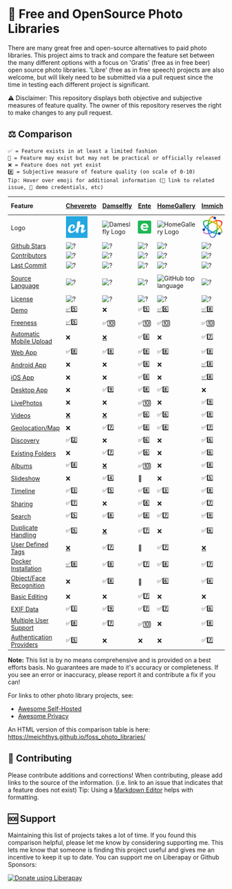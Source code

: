 # 📸 Free and OpenSource Photo Libraries

There are many great free and open-source alternatives to paid photo libraries. This project aims to track and compare the feature set between the many different options with a focus on 'Gratis' (free as in free beer) open source photo libraries. 'Libre' (free as in free speech) projects are also welcome, but will likely need to be submitted via a pull request since the time in testing each different project is significant.

⚠️ Disclaimer: This repository displays both objective and subjective measures of feature quality. The owner of this repository reserves the right to make changes to any pull request.

## ⚖️ Comparison

```text
✅ = Feature exists in at least a limited fashion
🚧 = Feature may exist but may not be practical or officially released
❌ = Feature does not yet exist
#️⃣ = Subjective measure of feature quality (on scale of 0-10)
Tip: Hover over emoji for additional information (🔗 link to related issue, 🔑 demo credentials, etc)
```


| Feature                                                          | [Chevereto](https://github.com/chevereto/chevereto)                                                                                                        | [Damselfly](https://github.com/Webreaper/Damselfly)                                                                                                   | [Ente](https://ente.io/)                                                                                                       | [HomeGallery](https://github.com/xemle/home-gallery)                                                                                                         | [Immich](https://github.com/immich-app/immich)                                                                                                                             | [Librephotos](https://github.com/LibrePhotos/librephotos)                                                                                       | [Lychee](https://github.com/LycheeOrg/Lychee)                                                                                                     | [Nextcloud Photos](https://github.com/nextcloud/photos/)                                                                                                               | [Nextcloud Memories](https://github.com/pulsejet/memories)                                                                                                              | [Photonix](https://github.com/photonixapp/photonix)                                                                                       | [Photofield](https://github.com/SmilyOrg/photofield)                                                                                                    | [PiGallery2](https://github.com/bpatrik/pigallery2)                                                                                      | [Photoprism](https://github.com/photoprism/photoprism)                                                                                                  | [Photoview](https://github.com/photoview/photoview)                                                                                       | [Piwigo](https://github.com/Piwigo/Piwigo)                                                                                                                                               | [Snapcrescent](https://github.com/snapcrescent/snapcrescent)                                                                                                                                          |
| :----------------------------------------------------------------- | ------------------------------------------------------------------------------------------------------------------------------------------------------------ | :------------------------------------------------------------------------------------------------------------------------------------------------------ | -------------------------------------------------------------------------------------------------------------------------------- | -------------------------------------------------------------------------------------------------------------------------------------------------------------- | ---------------------------------------------------------------------------------------------------------------------------------------------------------------------------- | ------------------------------------------------------------------------------------------------------------------------------------------------- | --------------------------------------------------------------------------------------------------------------------------------------------------- | ------------------------------------------------------------------------------------------------------------------------------------------------------------------------ | ------------------------------------------------------------------------------------------------------------------------------------------------------------------------- | ------------------------------------------------------------------------------------------------------------------------------------------- | --------------------------------------------------------------------------------------------------------------------------------------------------------- | ------------------------------------------------------------------------------------------------------------------------------------------ | --------------------------------------------------------------------------------------------------------------------------------------------------------- | ------------------------------------------------------------------------------------------------------------------------------------------- | ------------------------------------------------------------------------------------------------------------------------------------------------------------------------------------------ | ------------------------------------------------------------------------------------------------------------------------------------------------------------------------------------------------------- |
| Logo                                                             | <img src="https://raw.githubusercontent.com/chevereto/chevereto/4.0/content/images/system/default/favicon.png" style="width: 50px"  alt="Chevreto  Logo"/> | <img src="https://raw.githubusercontent.com/Webreaper/Damselfly/master/docs/cropped-Damselfly-Logo.webp" style="width: 50px"  alt="Dameslfly  Logo"/> | <img src="https://raw.githubusercontent.com/ente-io/ente/main/docs/docs/public/logo.png" style="width: 50px" alt="Ente Logo"/> | <img src="https://raw.githubusercontent.com/xemle/home-gallery/master/packages/webapp/src/public/logo512.png" style="width: 50px"  alt="HomeGallery  Logo"/> | <img src="https://raw.githubusercontent.com/immich-app/immich/main/mobile/android/app/src/main/res/mipmap-xxhdpi/ic_launcher.png" style="width: 50px"  alt="Immich Logo"/> | <img src="https://raw.githubusercontent.com/LibrePhotos/librephotos/dev/screenshots/lp-white.png" style="width: 50px"  alt="Librephotos Logo"/> | <img src="https://raw.githubusercontent.com/LycheeOrg/LycheeOrg.github.io/master/assets/images/logo.png" style="width: 50px"  alt="Lychee Logo"/> | <img src="https://raw.githubusercontent.com/nextcloud/android/master/app/src/main/res/mipmap-xxhdpi/ic_launcher.png" style="width: 50px"  alt="NextcloudPhotos Logo"/> | <img src="https://raw.githubusercontent.com/pulsejet/memories/master/android/app/src/main/res/mipmap-xxhdpi/ic_launcher.png" style="width: 50px"  alt="Memories Logo"/> | <img src="https://raw.githubusercontent.com/photonixapp/photonix/master/ui/public/favicon.png" style="width: 50px"  alt="Photonix Logo"/> | <img src="https://raw.githubusercontent.com/SmilyOrg/photofield/main/ui/public/android-chrome-512x512.png" style="width: 50px"  alt="Photofield Logo"/> | <img src="https://raw.githubusercontent.com/bpatrik/pigallery2/master/docs/assets/icon.png" style="width: 50px"  alt="PiGallery2 Logo"/> | <img src="https://raw.githubusercontent.com/photoprism/photoprism/develop/assets/static/icons/app/512.png" style="width: 50px"  alt="Photoprism Logo"/> | <img src="https://raw.githubusercontent.com/photoview/photoview/master/ui/public/logo512.png" style="width: 50px"  alt="Photoview Logo"/> | <img src="https://raw.githubusercontent.com/Piwigo/Piwigo/d69bc8b88434cf065b63bac87a4adcc8143ddb21/themes/default/icon/piwigo.org-icon%201.svg" style="width: 50px"  alt="Piwigo Logo"/> | <img src="https://raw.githubusercontent.com/snapcrescent/snapcrescent/main/snapcrescent_mobile/android/app/src/main/res/mipmap-xxhdpi/ic_launcher.png" style="width: 50px"  alt="Snapcrescent Logo"/> |
| [Github Stars](features.md#github-stars)                         | ![?](https://img.shields.io/github/stars/chevereto/chevereto?label=%20)                                                                                    | ![?](https://img.shields.io/github/stars/Webreaper/Damselfly?label=%20)                                                                               | ![?](https://img.shields.io/github/stars/ente-io/ente?label=%20)                                                               | ![?](https://img.shields.io/github/stars/xemle/home-gallery?label=%20)                                                                                       | ![?](https://img.shields.io/github/stars/immich-app/immich?label=%20)                                                                                                      | ![?](https://img.shields.io/github/stars/LibrePhotos/librephotos?label=%20)                                                                     | ![?](https://img.shields.io/github/stars/LycheeOrg/Lychee?label=%20)                                                                              | ![?](https://img.shields.io/github/stars/nextcloud/photos?label=%20)                                                                                                   | ![?](https://img.shields.io/github/stars/pulsejet/memories?label=%20)                                                                                                   | ![?](https://img.shields.io/github/stars/photonixapp/photonix?label=%20)                                                                  | ![?](https://img.shields.io/github/stars/smilyorg/photofield?label=%20)                                                                                 | ![?](https://img.shields.io/github/stars/bpatrik/pigallery2?label=%20)                                                                   | ![?](https://img.shields.io/github/stars/photoprism/photoprism?label=%20)                                                                               | ![?](https://img.shields.io/github/stars/photoview/photoview?label=%20)                                                                   | ![?](https://img.shields.io/github/stars/Piwigo/Piwigo?label=%20)                                                                                                                        | ![?](https://img.shields.io/github/stars/snapcrescent/snapcrescent?label=%20)                                                                                                                         |
| [Contributors](features.md#contributors)                         | ![?](https://img.shields.io/github/contributors/chevereto/chevereto?label=%20)                                                                             | ![?](https://img.shields.io/github/contributors/webreaper/damselfly?label=%20)                                                                        | ![?](https://img.shields.io/github/contributors/ente-io/ente?label=%20)                                                        | ![?](https://img.shields.io/github/contributors/xemle/home-gallery?label=%20)                                                                                | ![?](https://img.shields.io/github/contributors/immich-app/immich?label=%20)                                                                                               | ![?](https://img.shields.io/github/contributors/librephotos/librephotos?label=%20)                                                              | ![?](https://img.shields.io/github/contributors/lycheeorg/lychee?label=%20)                                                                       | ![?](https://img.shields.io/github/contributors/nextcloud/photos?label=%20)                                                                                            | ![?](https://img.shields.io/github/contributors/pulsejet/memories?label=%20)                                                                                            | ![?](https://img.shields.io/github/contributors/photonixapp/photonix?label=%20)                                                           | ![?](https://img.shields.io/github/contributors/smilyorg/photofield?label=%20)                                                                          | ![?](https://img.shields.io/github/contributors/bpatrik/pigallery2?label=%20)                                                            | ![?](https://img.shields.io/github/contributors/photoprism/photoprism?label=%20)                                                                        | ![?](https://img.shields.io/github/contributors/photoview/photoview?label=%20)                                                            | ![?](https://img.shields.io/github/contributors/Piwigo/Piwigo?label=%20)                                                                                                                 | ![?](https://img.shields.io/github/contributors/snapcrescent/snapcrescent?label=%20)                                                                                                                  |
| [Last Commit](features.md#last-commit)                           | ![?](https://img.shields.io/github/last-commit/chevereto/chevereto/4.0?label=%20)                                                                          | ![?](https://img.shields.io/github/last-commit/webreaper/damselfly/master?label=%20)                                                                  | ![?](https://img.shields.io/github/last-commit/ente-io/ente/main?label=%20)                                                    | ![?](https://img.shields.io/github/last-commit/xemle/home-gallery/master?label=%20)                                                                          | ![?](https://img.shields.io/github/last-commit/immich-app/immich/main?label=%20)                                                                                           | ![?](https://img.shields.io/github/last-commit/librephotos/librephotos/dev?label=%20)                                                           | ![?](https://img.shields.io/github/last-commit/lycheeorg/lychee/master?label=%20)                                                                 | ![?](https://img.shields.io/github/last-commit/nextcloud/photos/master?label=%20)                                                                                      | ![?](https://img.shields.io/github/last-commit/pulsejet/memories/master?label=%20)                                                                                      | ![?](https://img.shields.io/github/last-commit/photonixapp/photonix/master?label=%20)                                                     | ![?](https://img.shields.io/github/last-commit/smilyorg/photofield/main?label=%20)                                                                      | ![?](https://img.shields.io/github/last-commit/bpatrik/pigallery2/master?label=%20)                                                      | ![?](https://img.shields.io/github/last-commit/photoprism/photoprism/develop?label=%20)                                                                 | ![?](https://img.shields.io/github/last-commit/photoview/photoview/master?label=%20)                                                      | ![?](https://img.shields.io/github/last-commit/Piwigo/Piwigo/master?label=%20)                                                                                                           | ![?](https://img.shields.io/github/last-commit/snapcrescent/snapcrescent/main?label=%20)                                                                                                              |
| [Source Language](features.md#source-language)                   | ![?](https://img.shields.io/github/languages/top/chevereto/chevereto)                                                                                      | ![?](https://img.shields.io/github/languages/top/Webreaper/Damselfly)                                                                                 | ![?](https://img.shields.io/github/languages/top/ente-io/ente)                                                                 | ![GitHub top language](https://img.shields.io/github/languages/top/xemle/home-gallery)                                                                       | ![?](https://img.shields.io/github/languages/top/immich-app/immich)                                                                                                        | ![GitHub top language](https://img.shields.io/github/languages/top/librephotos/librephotos)                                                     | ![GitHub top language](https://img.shields.io/github/languages/top/lycheeorg/lychee)                                                              | ![GitHub top language](https://img.shields.io/github/languages/top/nextcloud/photos)                                                                                   | ![GitHub top language](https://img.shields.io/github/languages/top/pulsejet/memories)                                                                                   | ![GitHub top language](https://img.shields.io/github/languages/top/photonixapp/photonix)                                                  | ![GitHub top language](https://img.shields.io/github/languages/top/smilyorg/photofield)                                                                 | ![GitHub top language](https://img.shields.io/github/languages/top/bpatrik/pigallery2)                                                   | ![GitHub top language](https://img.shields.io/github/languages/top/photoprism/photoprism)                                                               | ![GitHub top language](https://img.shields.io/github/languages/top/photoview/photoview)                                                   | ![GitHub top language](https://img.shields.io/github/languages/top/piwigo/piwigo)                                                                                                        | ![GitHub top language](https://img.shields.io/github/languages/top/snapcrescent/snapcrescent)                                                                                                         |
| [License](features.md#license)                                   | ![?](https://img.shields.io/github/license/chevereto/chevereto?label=%20)                                                                                  | ![?](https://img.shields.io/github/license/Webreaper/Damselfly?label=%20)                                                                             | ![?](https://img.shields.io/github/license/ente-io/ente?label=%20)                                                             | ![?](https://img.shields.io/github/license/xemle/home-gallery?label=%20)                                                                                     | ![?](https://img.shields.io/github/license/immich-app/immich?label=%20)                                                                                                    | ![?](https://img.shields.io/github/license/LibrePhotos/librephotos?label=%20)                                                                   | ![?](https://img.shields.io/github/license/LycheeOrg/Lychee?label=%20)                                                                            | ![?](https://img.shields.io/github/license/nextcloud/photos?label=%20)                                                                                                 | ![?](https://img.shields.io/github/license/pulsejet/memories?label=%20)                                                                                                 | ![?](https://img.shields.io/github/license/photonixapp/photonix?label=%20)                                                                | ![?](https://img.shields.io/github/license/smilyorg/photofield?label=%20)                                                                               | ![?](https://img.shields.io/github/license/bpatrik/pigallery2?label=%20)                                                                 | ![?](https://img.shields.io/static/v1?label=%20&message=GPL-3.0&color=orange)                                                                           | ![?](https://img.shields.io/github/license/photoview/photoview?label=%20)                                                                 | ![?](https://img.shields.io/github/license/Piwigo/Piwigo?label=%20)                                                                                                                      | ![?](https://img.shields.io/github/license/snapcrescent/snapcrescent?label=%20)                                                                                                                       |
| [Demo](features.md#demo)                                         | [✅5️⃣](https://demo.chevereto.com/)                                                                                                                     | ❌                                                                                                                                                    | ✅5️⃣                                                                                                                        | [✅](https://demo.home-gallery.org/https://demo.photoprism.app/library/brow)6️⃣                                                                            | [✅](https://demo.immich.app/)8️⃣                                                                                                                                        | [✅](https://demo2.librephotos.com/ "User:demo Pass:demo1234")5️⃣                                                                             | [✅](https://lychee-demo.fly.dev/landing "User:admin Pass:admin")9️⃣                                                                            | [✅](https://nextcloud.com/instant-trial/)4️⃣                                                                                                                        | [✅](https://demo.memories.gallery/apps/memories/)8️⃣                                                                                                                 | [✅](https://demo.photonix.org/login)8️⃣                                                                                                | [✅](https://demo.photofield.dev/)6️⃣                                                                                                                 | [✅](https://pigallery2.onrender.com/)8️⃣                                                                                              | [✅](https://demo.photoprism.app/library/browse)9️⃣                                                                                                   | [✅](https://photos.qpqp.dk/ "User:demo Pass:demo")9️⃣                                                                                  | [✅](https://piwigo.org/demo)9️⃣                                                                                                                                                       | [✅](https://demo.snapcrescent.app)9️⃣                                                                                                                                                              |
| [Freeness](features.md#freeness)                                 | [✅5️⃣](https://rodolfoberrios.com/2022/12/01/chevereto-goes-free/)                                                                                      | ✅🔟                                                                                                                                                  | ✅🔟                                                                                                                           | ✅🔟                                                                                                                                                         | ✅🔟                                                                                                                                                                       | ✅🔟                                                                                                                                            | ✅🔟                                                                                                                                              | ✅🔟                                                                                                                                                                   | ✅🔟                                                                                                                                                                    | ✅🔟                                                                                                                                      | ✅🔟                                                                                                                                                    | ✅🔟                                                                                                                                     | [🚧](https://photoprism.app/get)7️⃣                                                                                                                   | ✅🔟                                                                                                                                      | ✅🔟                                                                                                                                                                                     | ✅🔟                                                                                                                                                                                                  |
| [Automatic Mobile Upload](features.md#automatic-mobile-upload)   | ❌                                                                                                                                                         | [❌](https://github.com/Webreaper/Damselfly/issues/40)                                                                                                | ✅8️⃣                                                                                                                        | ❌                                                                                                                                                           | ✅7️⃣                                                                                                                                                                    | ❌                                                                                                                                              | ❌                                                                                                                                                | ✅7️⃣                                                                                                                                                                | ✅7️⃣                                                                                                                                                                 | ❌                                                                                                                                        | ❌                                                                                                                                                      | ❌                                                                                                                                       | ✅6️⃣                                                                                                                                                 | [❌](https://github.com/photoview/photoview/issues/129)                                                                                   | ✅7️⃣                                                                                                                                                                                  | ✅7️⃣                                                                                                                                                                                               |
| [Web App](features.md#web-app)                                   | ✅8️⃣                                                                                                                                                    | ✅8️⃣                                                                                                                                               | ✅8️⃣                                                                                                                        | ✅8️⃣                                                                                                                                                      | ✅8️⃣                                                                                                                                                                    | ✅8️⃣                                                                                                                                         | ✅8️⃣                                                                                                                                           | ✅7️⃣                                                                                                                                                                | ✅9️⃣                                                                                                                                                                 | ✅7️⃣                                                                                                                                   | ✅9️⃣                                                                                                                                                 | ✅7️⃣                                                                                                                                  | ✅7️⃣                                                                                                                                                 | ✅8️⃣                                                                                                                                   | ✅8️⃣                                                                                                                                                                                  | ✅7️⃣                                                                                                                                                                                               |
| [Android App](features.md#android-app)                           | ❌                                                                                                                                                         | ❌                                                                                                                                                    | ✅8️⃣                                                                                                                        | ❌                                                                                                                                                           | [✅](https://github.com/immich-app/immich#step-4-run-mobile-app)8️⃣                                                                                                      | ✅[7️⃣](https://github.com/savvasdalkitsis/uhuruphotos-android)                                                                               | [❌](https://github.com/LycheeOrg/Lychee/issues/1013)                                                                                             | [✅](https://github.com/nextcloud/android)3️⃣                                                                                                                        | [✅](https://github.com/pulsejet/memories/issues/180)7️⃣                                                                                                              | ✅[4️⃣](https://github.com/photonixapp/photonix-mobile)                                                                                 | ❌                                                                                                                                                      | ❌                                                                                                                                       | [🚧](https://docs.photoprism.app/user-guide/pwa/)4️⃣                                                                                                  | [🚧](https://github.com/photoview/photoview/issues/701)3️⃣                                                                              | [✅](https://www.piwigo.org/mobile-applications)7️⃣                                                                                                                                    | [✅](https://github.com/snapcrescent/snapcrescent/releases)7️⃣                                                                                                                                      |
| [iOS App](features.md#ios-app)                                   | ❌                                                                                                                                                         | ❌                                                                                                                                                    | ✅8️⃣                                                                                                                        | ❌                                                                                                                                                           | [✅](https://github.com/immich-app/immich#step-4-run-mobile-app)8️⃣                                                                                                      | [🚧](https://github.com/LibrePhotos/librephotos-mobile)3️⃣                                                                                    | [❌](https://github.com/LycheeOrg/Lychee/issues/1013)                                                                                             | [🚧](https://github.com/nextcloud/ios/ "Nextcloud Files App")3️⃣                                                                                                     | [🚧](https://github.com/nextcloud/ios/ "Nextcloud Files App")3️⃣                                                                                                      | ✅[4️⃣](https://github.com/photonixapp/photonix-mobile)                                                                                 | ❌                                                                                                                                                      | ❌                                                                                                                                       | [🚧](https://docs.photoprism.app/user-guide/pwa/)4️⃣                                                                                                  | [✅](https://apps.apple.com/dk/app/photoview-media-gallery/id1578380271)6️⃣                                                             | [✅](https://www.piwigo.org/mobile-applications)7️⃣                                                                                                                                    | ❌                                                                                                                                                                                                    |
| [Desktop App](features.md#desktop-app)                           | ❌                                                                                                                                                         | ✅9️⃣                                                                                                                                               | ✅8️⃣                                                                                                                        | ✅8️⃣                                                                                                                                                      | ❌                                                                                                                                                                         | ❌                                                                                                                                              | ❌                                                                                                                                                | [🚧](https://github.com/nextcloud/desktop/ "File sync only")2️⃣                                                                                                      | [🚧](https://github.com/nextcloud/desktop/ "File sync only")2️⃣                                                                                                       | [❌](https://github.com/photonixapp/photonix/issues/61)                                                                                   | ❌                                                                                                                                                      | ❌                                                                                                                                       | ❌                                                                                                                                                      | ❌                                                                                                                                        | ❌                                                                                                                                                                                       | ❌                                                                                                                                                                                                    |
| [LivePhotos](features.md#livephotos)                             | ❌                                                                                                                                                         | ❌                                                                                                                                                    | ✅🔟                                                                                                                           | ❌                                                                                                                                                           | ✅9️⃣                                                                                                                                                                    | [❌](https://github.com/LibrePhotos/librephotos/issues/287)                                                                                     | ✅[6️⃣](https://github.com/LycheeOrg/Lychee/issues/1283)                                                                                        | [✅️3️⃣](https://github.com/nextcloud/photos/issues/344)                                                                                                            | ✅8️⃣                                                                                                                                                                 | [❌](https://github.com/photonixapp/photonix/issues/250)                                                                                  | [❌](https://github.com/SmilyOrg/photofield/issues/52)                                                                                                  | ❌                                                                                                                                       | ✅7️⃣                                                                                                                                                 | [❌](https://github.com/photoview/photoview/issues/273)                                                                                   | [❌](https://github.com/Piwigo/Piwigo/issues/1677)                                                                                                                                       | ❌                                                                                                                                                                                                    |
| [Videos](features.md#videos)                                     | [❌](https://blog.chevereto.com/upcoming/video-support/)                                                                                                   | [❌](https://github.com/Webreaper/Damselfly/issues/82)                                                                                                | ✅6️⃣                                                                                                                        | ✅6️⃣                                                                                                                                                      | ✅8️⃣                                                                                                                                                                    | ✅8️⃣                                                                                                                                         | ✅6️⃣                                                                                                                                           | ✅5️⃣                                                                                                                                                                | ✅7️⃣                                                                                                                                                                 | [❌](https://github.com/photonixapp/photonix/issues/295)                                                                                  | ✅6️⃣                                                                                                                                                 | ✅8️⃣                                                                                                                                  | ✅7️⃣                                                                                                                                                 | ✅7️⃣                                                                                                                                   | ✅4️⃣                                                                                                                                                                                  | ✅7️⃣                                                                                                                                                                                               |
| [Geolocation/Map](features.md#geolocation/map)                   | ❌                                                                                                                                                         | ✅7️⃣                                                                                                                                               | ✅8️⃣                                                                                                                        | ✅8️⃣                                                                                                                                                      | ✅7️⃣                                                                                                                                                                    | ✅8️⃣                                                                                                                                         | [✅5️⃣](https://github.com/LycheeOrg/Lychee/issues/1051)                                                                                        | ✅6️⃣                                                                                                                                                                | ✅9️⃣                                                                                                                                                                 | ✅9️⃣                                                                                                                                   | ✅8️⃣                                                                                                                                                 | ✅8️⃣                                                                                                                                  | ✅6️⃣                                                                                                                                                 | ✅8️⃣                                                                                                                                   | ✅7️⃣                                                                                                                                                                                  | ❌                                                                                                                                                                                                    |
| [Discovery](features.md#discovery)                               | ✅2️⃣                                                                                                                                                    | ❌                                                                                                                                                    | ✅6️⃣                                                                                                                        | ❌                                                                                                                                                           | ✅6️⃣                                                                                                                                                                    | ✅7️⃣                                                                                                                                         | ✅6️⃣                                                                                                                                           | ✅6️⃣                                                                                                                                                                | ✅7️⃣                                                                                                                                                                 | ❌                                                                                                                                        | ❌                                                                                                                                                      | ❌                                                                                                                                       | ✅6️⃣                                                                                                                                                 | ❌                                                                                                                                        | ✅1️⃣                                                                                                                                                                                  | ❌                                                                                                                                                                                                    |
| [Existing Folders](features.md#existing-folders)                 | ❌                                                                                                                                                         | ✅7️⃣                                                                                                                                               | ✅6️⃣                                                                                                                        | ❌                                                                                                                                                           | ✅[6️⃣](https://immich.app/docs/features/libraries#external-libraries)                                                                                                   | ✅4️⃣                                                                                                                                         | [❌](https://github.com/LycheeOrg/Lychee/issues/1096)                                                                                             | ✅7️⃣                                                                                                                                                                | ✅9️⃣                                                                                                                                                                 | [❌](https://github.com/photonixapp/photonix/issues/411)                                                                                  | ✅[4️⃣](https://github.com/SmilyOrg/photofield/issues/45)                                                                                             | ✅5️⃣                                                                                                                                  | ✅9️⃣                                                                                                                                                 | ✅5️⃣                                                                                                                                   | [✅](https://github.com/Piwigo/Piwigo/issues/960)7️⃣                                                                                                                                   | ❌                                                                                                                                                                                                    |
| [Albums](features.md#albums)                                     | ✅8️⃣                                                                                                                                                    | [❌](https://github.com/Webreaper/Damselfly/issues/238)                                                                                               | ✅🔟                                                                                                                           | ❌                                                                                                                                                           | ✅8️⃣                                                                                                                                                                    | ✅9️⃣                                                                                                                                         | ✅8️⃣                                                                                                                                           | ✅4️⃣                                                                                                                                                                | ✅8️⃣                                                                                                                                                                 | ✅5️⃣                                                                                                                                   | ❌                                                                                                                                                      | ✅6️⃣                                                                                                                                  | ✅8️⃣                                                                                                                                                 | ✅6️⃣                                                                                                                                   | ✅8️⃣                                                                                                                                                                                  | ✅5️⃣                                                                                                                                                                                               |
| [Slideshow](features.md#slideshow)                               | ❌                                                                                                                                                         | ✅4️⃣                                                                                                                                               | 🚧                                                                                                                             | ❌                                                                                                                                                           | ✅5️⃣                                                                                                                                                                    | ❌                                                                                                                                              | [✅4️⃣](https://github.com/LycheeOrg/Lychee/pull/1819)                                                                                          | ✅5️⃣                                                                                                                                                                | ✅5️⃣                                                                                                                                                                 | [❌](https://github.com/photonixapp/photonix/issues/427)                                                                                  | ✅6️⃣                                                                                                                                                 | ✅7️⃣                                                                                                                                  | ✅6️⃣                                                                                                                                                 | [❌](https://github.com/photoview/photoview/issues/51)                                                                                    | ✅5️⃣                                                                                                                                                                                  | ❌                                                                                                                                                                                                    |
| [Timeline](features.md#timeline)                                 | ✅3️⃣                                                                                                                                                    | ✅5️⃣                                                                                                                                               | ✅8️⃣                                                                                                                        | ✅3️⃣                                                                                                                                                      | ✅8️⃣                                                                                                                                                                    | ✅9️⃣                                                                                                                                         | [❌](https://github.com/LycheeOrg/Lychee/issues/1050)                                                                                             | ✅4️⃣                                                                                                                                                                | ✅9️⃣                                                                                                                                                                 | ✅5️⃣                                                                                                                                   | ✅6️⃣                                                                                                                                                 | ✅5️⃣                                                                                                                                  | ✅5️⃣                                                                                                                                                 | ✅9️⃣                                                                                                                                   | ✅3️⃣                                                                                                                                                                                  | ✅5️⃣                                                                                                                                                                                               |
| [Sharing](features.md#sharing)                                   | ✅7️⃣                                                                                                                                                    | ❌                                                                                                                                                    | ✅8️⃣                                                                                                                        | ❌                                                                                                                                                           | ✅7️⃣                                                                                                                                                                    | ✅9️⃣                                                                                                                                         | ✅9️⃣                                                                                                                                           | ✅8️⃣                                                                                                                                                                | ✅9️⃣                                                                                                                                                                 | ❌                                                                                                                                        | ❌                                                                                                                                                      | ✅7️⃣                                                                                                                                  | ✅7️⃣                                                                                                                                                 | ✅8️⃣                                                                                                                                   | ✅5️⃣                                                                                                                                                                                  | ✅5️⃣                                                                                                                                                                                               |
| [Search](features.md#search)                                     | ✅5️⃣                                                                                                                                                    | ✅8️⃣                                                                                                                                               | ✅8️⃣                                                                                                                        | ✅7️⃣                                                                                                                                                      | ✅9️⃣                                                                                                                                                                    | ✅8️⃣                                                                                                                                         | ✅5️⃣                                                                                                                                           | ✅4️⃣                                                                                                                                                                | ✅4️⃣                                                                                                                                                                 | ✅8️⃣                                                                                                                                   | ✅9️⃣                                                                                                                                                 | ✅7️⃣                                                                                                                                  | ✅8️⃣                                                                                                                                                 | ✅5️⃣                                                                                                                                   | ✅7️⃣                                                                                                                                                                                  | ❌                                                                                                                                                                                                    |
| [Duplicate Handling](features.md#duplicate-handling)             | ✅5️⃣                                                                                                                                                    | [❌](https://github.com/Webreaper/Damselfly/issues/97)                                                                                                | ✅7️⃣                                                                                                                        | ❌                                                                                                                                                           | ✅6️⃣                                                                                                                                                                    | [❌](https://github.com/LibrePhotos/librephotos/issues/753)                                                                                     | [❌](https://github.com/LycheeOrg/Lychee/issues/1762)                                                                                             | ✅[6️⃣](https://apps.nextcloud.com/apps/mediadc)                                                                                                                     | ✅[6️⃣](https://apps.nextcloud.com/apps/mediadc)                                                                                                                      | [❌](https://github.com/photonixapp/photonix/issues/422)                                                                                  | ❌                                                                                                                                                      | ✅5️⃣                                                                                                                                  | ✅[6️⃣](https://docs.photoprism.app/user-guide/library/duplicates/)                                                                                   | [❌](https://github.com/photoview/photoview/issues/801)                                                                                   | ✅6️⃣                                                                                                                                                                                  | ✅7️⃣                                                                                                                                                                                               |
| [User Defined Tags](features.md#photo-tagging)                   | [❌](https://blog.chevereto.com/upcoming/tags-support/)                                                                                                    | ✅7️⃣                                                                                                                                               | 🚧                                                                                                                             | ✅7️⃣                                                                                                                                                      | [❌](https://github.com/immich-app/immich/issues/838)                                                                                                                      | [❌](https://github.com/LibrePhotos/librephotos/issues/525)                                                                                     | ✅5️⃣                                                                                                                                           | ✅️3️⃣                                                                                                                                                              | [✅️](https://github.com/pulsejet/memories/issues/487)6️⃣                                                                                                            | ✅6️⃣                                                                                                                                   | ✅6️⃣                                                                                                                                                 | ❌                                                                                                                                       | ✅5️⃣                                                                                                                                                 | ❌                                                                                                                                        | ✅7️⃣                                                                                                                                                                                  | ❌                                                                                                                                                                                                    |
| [Docker Installation](features.md#docker-installation)           | [✅8️⃣](https://github.com/chevereto/docker#pure-docker)                                                                                                 | ✅8️⃣                                                                                                                                               | ✅7️⃣                                                                                                                        | ✅8️⃣                                                                                                                                                      | ✅7️⃣                                                                                                                                                                    | ✅7️⃣                                                                                                                                         | ✅7️⃣                                                                                                                                           | [✅](https://github.com/nextcloud/all-in-one#nextcloud-all-in-one)6️⃣                                                                                                | [✅](https://github.com/nextcloud/all-in-one#nextcloud-all-in-one)6️⃣                                                                                                 | ✅8️⃣                                                                                                                                   | ✅7️⃣                                                                                                                                                 | ✅7️⃣                                                                                                                                  | ✅6️⃣                                                                                                                                                 | ✅8️⃣                                                                                                                                   | [✅](https://hub.docker.com/r/linuxserver/piwigo)7️⃣                                                                                                                                   | ✅8️⃣                                                                                                                                                                                               |
| [Object/Face Recognition](features.md#object/face-recognition)   | ❌                                                                                                                                                         | ✅8️⃣                                                                                                                                               | 🚧                                                                                                                             | ✅6️⃣                                                                                                                                                      | ✅6️⃣                                                                                                                                                                    | ✅8️⃣                                                                                                                                         | [❌](https://github.com/LycheeOrg/Lychee/issues/1266)                                                                                             | [✅8️⃣](https://github.com/nextcloud/recognize)                                                                                                                      | [✅8️⃣](https://github.com/nextcloud/recognize)                                                                                                                       | ✅8️⃣                                                                                                                                   | ✅7️⃣                                                                                                                                                 | ✅6️⃣                                                                                                                                  | ✅9️⃣                                                                                                                                                 | ✅6️⃣                                                                                                                                   | [✅](https://github.com/Piwigo/Piwigo/issues/1159)5️⃣                                                                                                                                  | ❌                                                                                                                                                                                                    |
| [Basic Editing](features.md#basic-editing)                       | ❌                                                                                                                                                         | ❌                                                                                                                                                    | ✅7️⃣                                                                                                                        | ❌                                                                                                                                                           | ❌                                                                                                                                                                         | ❌                                                                                                                                              | ❌                                                                                                                                                | ✅6️⃣                                                                                                                                                                | ✅6️⃣                                                                                                                                                                 | ❌                                                                                                                                        | ❌                                                                                                                                                      | ❌                                                                                                                                       | ❌                                                                                                                                                      | ❌                                                                                                                                        | ❌                                                                                                                                                                                       | ❌                                                                                                                                                                                                    |
| [EXIF Data](features.md#exif-data)                               | ✅3️⃣                                                                                                                                                    | ✅9️⃣                                                                                                                                               | ✅7️⃣                                                                                                                        | ✅7️⃣                                                                                                                                                      | ✅6️⃣                                                                                                                                                                    | [❌](https://github.com/LibrePhotos/librephotos/issues/77)                                                                                      | ✅7️⃣                                                                                                                                           | [❌](https://github.com/nextcloud/photos/issues/226)                                                                                                                   | ✅8️⃣                                                                                                                                                                 | ✅7️⃣                                                                                                                                   | ✅️3️⃣                                                                                                                                               | ✅7️⃣                                                                                                                                  | ✅9️⃣                                                                                                                                                 | ✅7️⃣                                                                                                                                   | ✅6️⃣                                                                                                                                                                                  | ✅7️⃣                                                                                                                                                                                               |
| [Multiple User Support](features.md#multiple-user-support)       | ✅8️⃣                                                                                                                                                    | ✅7️⃣                                                                                                                                               | ✅🔟                                                                                                                           | ❌                                                                                                                                                           | ✅8️⃣                                                                                                                                                                    | ✅8️⃣                                                                                                                                         | ✅6️⃣                                                                                                                                           | ✅9️⃣                                                                                                                                                                | ✅9️⃣                                                                                                                                                                 | ✅7️⃣                                                                                                                                   | [❌](https://github.com/SmilyOrg/photofield/issues/28)                                                                                                  | ✅7️⃣                                                                                                                                  | [❌](https://github.com/photoprism/photoprism/issues/98)                                                                                                | ✅6️⃣                                                                                                                                   | ✅8️⃣                                                                                                                                                                                  | ✅5️⃣                                                                                                                                                                                               |
| [Authentication Providers](features.md#authentication-providers) | ✅5️⃣                                                                                                                                                    | ❌                                                                                                                                                    | ❌                                                                                                                             | ❌                                                                                                                                                           | ✅7️⃣                                                                                                                                                                    | [❌](https://github.com/LibrePhotos/librephotos/issues/616)                                                                                     | [❌](https://github.com/LycheeOrg/Lychee/issues/1844)                                                                                             | ✅9️⃣                                                                                                                                                                | ✅9️⃣                                                                                                                                                                 | [❌](https://github.com/photonixapp/photonix/issues/432)                                                                                  | ❌                                                                                                                                                      | [❌](https://github.com/bpatrik/pigallery2/issues/389)                                                                                   | [🚧](https://github.com/photoprism/photoprism/issues/782)                                                                                               | [❌](https://github.com/photoview/photoview/issues/624)                                                                                   | ✅5️⃣                                                                                                                                                                                  | ❌                                                                                                                                                                                                    |

**Note:** This list is by no means comprehensive and is provided on a best efforts basis. No guarantees are made to it's accuracy or completeness. If you see an error or inaccuracy, please report it and contribute a fix if you can!

For links to other photo library projects, see:

- [Awesome Self-Hosted](https://github.com/awesome-selfhosted/awesome-selfhosted#photo-and-video-galleries)
- [Awesome Privacy](https://github.com/pluja/awesome-privacy#photo-storage)

An HTML version of this comparison table is here: https://meichthys.github.io/foss_photo_libraries/

## 🤝 Contributing

Please contribute additions and corrections!
When contributing, please add links to the source of the information.
(i.e. link to an issue that indicates that a feature does not exist)
Tip: Using a [Markdown Editor](https://marketplace.visualstudio.com/items?itemName=zaaack.markdown-editor) helps with formatting.

## 🆘 Support

Maintaining this list of projects takes a lot of time. If you found this comparison helpful, please let me know by considering supporting me. This lets me know that someone is finding this project useful and gives me an incentive to keep it up to date.
You can support me on Liberapay or Github Sponsors:

<a href="https://liberapay.com/meichthys/donate"><img alt="Donate using Liberapay" src="https://liberapay.com/assets/widgets/donate.svg"></a>
